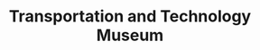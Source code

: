 ---
layout: repo
title: "Transportation and Technology Museum"
id: 15019
permalink: repos/15019/
---